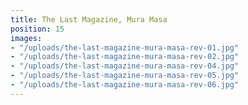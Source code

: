 ```yaml
---
title: The Last Magazine, Mura Masa
position: 15
images:
- "/uploads/the-last-magazine-mura-masa-rev-01.jpg"
- "/uploads/the-last-magazine-mura-masa-rev-02.jpg"
- "/uploads/the-last-magazine-mura-masa-rev-04.jpg"
- "/uploads/the-last-magazine-mura-masa-rev-05.jpg"
- "/uploads/the-last-magazine-mura-masa-rev-06.jpg"
---
```


